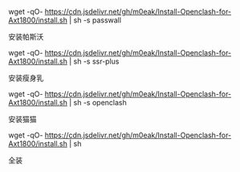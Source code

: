 wget -qO- https://cdn.jsdelivr.net/gh/m0eak/Install-Openclash-for-Axt1800/install.sh | sh -s passwall 

安装帕斯沃 


wget -qO- https://cdn.jsdelivr.net/gh/m0eak/Install-Openclash-for-Axt1800/install.sh | sh -s ssr-plus 

安装瘦身乳 


wget -qO- https://cdn.jsdelivr.net/gh/m0eak/Install-Openclash-for-Axt1800/install.sh | sh -s openclash 

安装猫猫 


wget -qO- https://cdn.jsdelivr.net/gh/m0eak/Install-Openclash-for-Axt1800/install.sh | sh 

全装 
 
